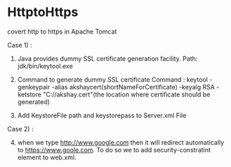 # HttptoHttps
covert http to https in Apache Tomcat

Case 1) :

1) Java provides dummy SSL certificate generation facility.
     Path: jdk/bin/keytool.exe

2) Command to generate dummy SSL certificate 
Command : keytool -genkeypair -alias akshaycert(shortNameForCertificate) -keyalg RSA -ketstore "C://akshay.cert"(the location where certificate should be generated)

3) Add KeystoreFile path and keystorepass to Server.xml File
<Connector port="8443" protocol="org.apache.coyote.http11.Http11Protocol"
               maxThreads="150" SSLEnabled="true" scheme="https" secure="true"
               clientAuth="false" sslProtocol="TLS" 
	       keystoreFile="C:\.......\akshay.cert" keystorePass="pass"/>
                 
  Case 2) :
  
  4) when we type http://www.google.com then it will redirect automatically to https://www.goole.com. To do so we to add security-constratint element to web.xml.
  
	       
	      
	
